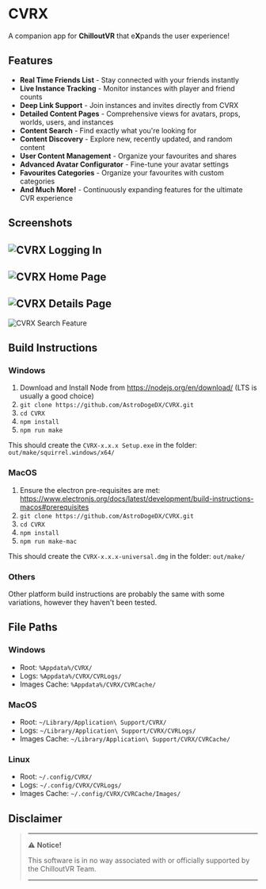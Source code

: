 # CVRX

A companion app for **ChilloutVR** that e**X**pands the user experience!

## Features
* **Real Time Friends List** - Stay connected with your friends instantly
* **Live Instance Tracking** - Monitor instances with player and friend counts
* **Deep Link Support** - Join instances and invites directly from CVRX
* **Detailed Content Pages** - Comprehensive views for avatars, props, worlds, users, and instances
* **Content Search** - Find exactly what you're looking for
* **Content Discovery** - Explore new, recently updated, and random content
* **User Content Management** - Organize your favourites and shares
* **Advanced Avatar Configurator** - Fine-tune your avatar settings
* **Favourites Categories** - Organize your favourites with custom categories
* **And Much More!** - Continuously expanding features for the ultimate CVR experience

## Screenshots
![CVRX Logging In](https://i.imgur.com/ftI2rGu.png)
---
![CVRX Home Page](https://i.imgur.com/snpUoEi.png)
---
![CVRX Details Page](https://i.imgur.com/OJyn3tp.png)
---
![CVRX Search Feature](https://i.imgur.com/ggSqj03.png)

## Build Instructions
### Windows
1. Download and Install Node from https://nodejs.org/en/download/ (LTS is usually a good choice)
2. `git clone https://github.com/AstroDogeDX/CVRX.git`
3. `cd CVRX`
4. `npm install`
5. `npm run make`

This should create the `CVRX-x.x.x Setup.exe` in the folder: `out/make/squirrel.windows/x64/`

### MacOS
1. Ensure the electron pre-requisites are met: https://www.electronjs.org/docs/latest/development/build-instructions-macos#prerequisites
2. `git clone https://github.com/AstroDogeDX/CVRX.git`
3. `cd CVRX`
4. `npm install`
5. `npm run make-mac`

This should create the `CVRX-x.x.x-universal.dmg` in the folder: `out/make/`

### Others
Other platform build instructions are probably the same with some variations, however they haven't been tested.

## File Paths
### Windows
- Root: `%Appdata%/CVRX/`
- Logs: `%Appdata%/CVRX/CVRLogs/`
- Images Cache: `%Appdata%/CVRX/CVRCache/`

### MacOS
- Root: `~/Library/Application\ Support/CVRX/`
- Logs: `~/Library/Application\ Support/CVRX/CVRLogs/`
- Images Cache: `~/Library/Application\ Support/CVRX/CVRCache/`

### Linux
- Root: `~/.config/CVRX/`
- Logs: `~/.config/CVRX/CVRLogs/`
- Images Cache: `~/.config/CVRX/CVRCache/Images/`

## Disclaimer
> ---
> ⚠️ **Notice!**  
>
> This software is in no way associated with or officially supported by the ChilloutVR Team.
>
> ---
